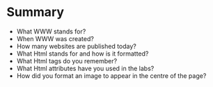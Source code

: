 # Summary

* What WWW stands for?
* When WWW was created?
* How many websites are published today?
* What Html stands for and how is it formatted?
* What Html tags do you remember?
* What Html attributes have you used in the labs?
* How did you format an image to appear in the centre of the page?

